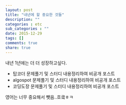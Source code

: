 ```yaml
---
layout: post
title: "내년에 할 중요한 것들"
description: ""
categories : etc
sub_categories : ""
date: 2015-12-29
tags: []
comments: true
share: true
---
```



내년 1년에는 더 더 성장하고싶다.

  * 탑코더 문제풀기 및 스터디 내용정리하여 비공개 포스트  
  * algospot 문제풀기 및 스터디 내용정리하여 비공개 포스트
  * 코딩도장 문제풀기 및 스터디 내용정리하여 비공개 포스트

영어는 너무 중요해서 뺏음..흐킄ㅎㅋ  

  

